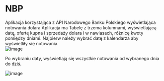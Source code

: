 # NBP
Aplikacja korzystająca z API Narodowego Banku Polskiego wyświetlająca notowania dolara
Aplikacja ma Tabelę z trzema kolumnami, wyświetlającą datę, ofertę kupna i sprzedaży dolara i w nawiasach, różnicę kwoty pomiędzy dniami.
Najpierw należy wybrać datę z kalendarza aby wyświetliły się notowania.  
![image](https://user-images.githubusercontent.com/64363554/167856720-327b98d2-2336-45b5-b4be-4ac5f35b0e0f.png)


Po wybraniu daty, wyświetlają się wszystkie notowania od wybranego dnia do dziś.

![image](https://user-images.githubusercontent.com/64363554/167856804-849f528f-6ef3-46f4-8679-58947b5b8d1a.png)



